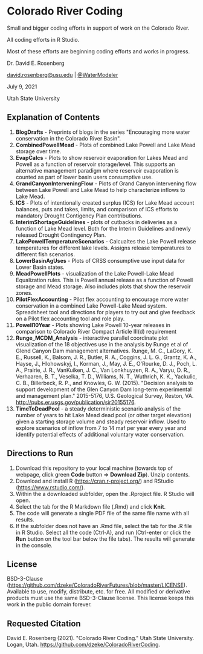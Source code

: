 # Colorado River Coding 

Small and bigger coding efforts in support of work on the Colorado River. 

All coding efforts in R Studio.

Most of these efforts are beginning coding efforts and works in progress.

Dr. David E. Rosenberg

david.rosenberg@usu.edu | [@WaterModeler](https://twitter.com/WaterModeler)

July 9, 2021

Utah State University

## Explanation of Contents

1. **BlogDrafts** - Preprints of blogs in the series "Encouraging more water conservation in the Colorado River Basin".
1. **CombinedPowellMead** - Plots of combined Lake Powell and Lake Mead storage over time.
1. **EvapCalcs** - Plots to show reservoir evaporation for Lakes Mead and Powell as a function of reservoir storage/level. This supports
an alternative management paradigm where reservoir evaporation is counted as part of lower basin users consumptive use.
1. **GrandCanyonInterveningFlow** - Plots of Grand Canyon intervening flow between Lake Powell and Lake Mead to help characterize inflows to Lake Mead.
1. **ICS** - Plots of intentionally created surplus (ICS) for Lake Mead account balances, puts and takes, limits, and comparison of ICS efforts to mandatory Drought Contigency Plan contributions.
1. **InterimShortageGuidelines** - plots of cutbacks in deliveries as a function of Lake Mead level. Both for the Interim Guidelines and newly released Drought Contingency Plan.
1. **LakePowellTemperatureScenarios** - Calcualtes the Lake Powell release temperatures for different lake levels. Assigns release temperatures to different fish scenarios.
1. **LowerBasinAgUses** - Plots of CRSS consumptive use input data for Lower Basin states.
1. **MeadPowellPlots** - visualization of the Lake Powell-Lake Mead Equalization rules. This is Powell annual release as a function of Powell storage and Mead storage. Also includes plots that show the reservoir zones.
1. **PilotFlexAccounting** - Pilot flex accounting to encourage more water conservation in a combined Lake Powell-Lake Mead system. Spreadsheet tool and directions for players to try out and give feedback on a Pilot flex accounting tool and role play.
1. **Powell10Year** - Plots showing Lake Powell 10-year releases in comparison to Colorado River Compact Article III(d) requirement
1. **Runge_MCDM_Analysis** - interactive parallel coordinate plot visualization of the 18 objectives use in the analysis by Runge et al of Glend Canyon Dam management alternatives. Runge, M. C., LaGory, K. E., Russell, K., Balsom, J. R., Butler, R. A., Coggins, J. L. G., Grantz, K. A., Hayse, J., Hlohowskyj, I., Korman, J., May, J. E., O'Rourke, D. J., Poch, L. A., Prairie, J. R., VanKuiken, J. C., Van Lonkhuyzen, R. A., Varyu, D. R., Verhaaren, B. T., Veselka, T. D., Williams, N. T., Wuthrich, K. K., Yackulic, C. B., Billerbeck, R. P., and Knowles, G. W. (2015). "Decision analysis to support development of the Glen Canyon Dam long-term experimental and management plan." 2015-5176, U.S. Geological Survey, Reston, VA. http://pubs.er.usgs.gov/publication/sir20155176.
1. **TimeToDeadPool** - a steady deterministic scenario analysis of the number of years to hit Lake Mead dead pool (or other target elevation) given a starting storage volume and steady reservoir inflow. Used to explore scenarios of inflow from 7 to 14 maf per year every year and identify potential effects of additional voluntary water conservation.

## Directions to Run

1. Download this repository to your local machine (towards top of webpage, click green **Code** button => **Download Zip**). Unzip contents.
1. Download and install R (https://cran.r-project.org/) and RStudio (https://www.rstudio.com/).
1. Within the a downloaded subfolder, open the .Rproject file. R Studio will open.
1. Select the tab for the R Markdown file (.Rmd) and click **Knit**.
1. The code will generate a single PDF file of the same file name with all results.
1. If the subfolder does not have an .Rmd file, select the tab for the .R file in  R Studio. Select all the code (Ctrl-A), and run (Ctrl-enter or click the **Run** button on the tool bar below the file tabs). The results will generate in the console.

## License
BSD-3-Clause (https://github.com/dzeke/ColoradoRiverFutures/blob/master/LICENSE). Available to use, modify, distribute, etc. for free.
All modified or derivative products must use the same BSD-3-Clause license. This license keeps this work in the public domain forever.

## Requested Citation
David E. Rosenberg (2021). "Colorado River Coding." Utah State University. Logan, Utah. https://github.com/dzeke/ColoradoRiverCoding.
